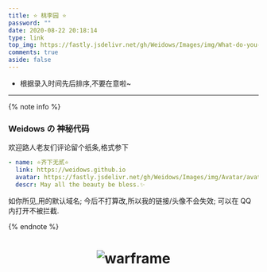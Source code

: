 ```yaml
---
title: ⭐ 桃李园 ⭐
password: ""
date: 2020-08-22 20:18:14
type: link
top_img: https://fastly.jsdelivr.net/gh/Weidows/Images/img/What-do-you-do-when-your-best-friend-breaks-your-heart_.png
comments: true
aside: false
---
```


<!--
 * @Author: Weidows
 * @Date: 2020-08-22 20:18:14
 * @LastEditors: Weidows
 * @LastEditTime: 2022-04-06 15:45:01
 * @FilePath: \Blog-private\source\tags\link.md
-->

- 根据录入时间先后排序,不要在意啦~

---

{% note info %}

### Weidows の 神秘代码

欢迎路人老友们评论留个纸条,格式参下

```yaml
- name: ⭐️齐下无贰⭐️
  link: https://weidows.github.io
  avatar: https://fastly.jsdelivr.net/gh/Weidows/Images/img/Avatar/avatar.png
  descr: May all the beauty be bless.✨
```

如你所见,用的默认域名; 今后不打算改,所以我的链接/头像不会失效; 可以在 QQ 内打开不被拦截.

{% endnote %}

<h1 align="center">

![warframe](https://fastly.jsdelivr.net/gh/Weidows/Images/img/1644516117980.png)

</h1>
